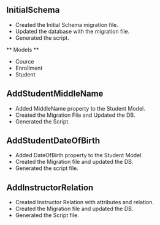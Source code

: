 ## InitialSchema
- Created the Initial Schema migration file.
- Updated the database with the migration file.
- Generated the script.

** Models **
- Cource
- Enrollment
- Student

## AddStudentMiddleName
- Added MiddleName property to the Student Model.
- Created the Migration File and Updated the DB.
- Generated the Script.

## AddStudentDateOfBirth
- Added DateOfBirth property to the Student Model.
- Created the Migration file and updated the DB.
- Generated the script file.

## AddInstructorRelation
- Created Instructor Relation with attributes and relation.
- Created the Migration file and updated the DB.
- Generated the Script file.  
